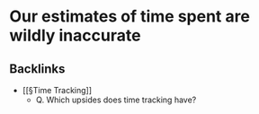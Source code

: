 # Our estimates of time spent are wildly inaccurate

## Backlinks
* [[§Time Tracking]]
	* Q. Which upsides does time tracking have?

<!-- {BearID:885F4E21-1BFE-4B54-AA2D-4FC3D04633E1-45586-0000045F618A523C} -->
